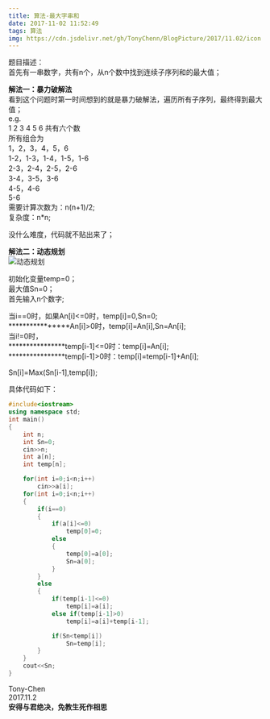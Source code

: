 ```yaml
---
title: 算法-最大字串和
date: 2017-11-02 11:52:49
tags: 算法
img: https://cdn.jsdelivr.net/gh/TonyChenn/BlogPicture/2017/11.02/icon.jpg
---
```


题目描述：   
 首先有一串数字，共有n个，从n个数中找到连续子序列和的最大值；

 **解法一：暴力破解法**   
 看到这个问题时第一时间想到的就是暴力破解法，遍历所有子序列，最终得到最大值；   
 e.g.   
 1 2 3 4 5 6 共有六个数   
 所有组合为   
 1，2，3，4，5，6   
 1-2，1-3，1-4，1-5，1-6   
 2-3，2-4，2-5，2-6   
 3-4，3-5，3-6   
 4-5，4-6   
 5-6   
 需要计算次数为：n(n+1)/2;   
 复杂度：n*n;

 没什么难度，代码就不贴出来了；

 **解法二：动态规划**   
![动态规划](https://cdn.jsdelivr.net/gh/TonyChenn/BlogPicture/2017/11.02/001.jpg)

 初始化变量temp=0；   
 最大值Sn=0；   
 首先输入n个数字;

 当i==0时，如果An[i]<=0时，temp[i]=0,Sn=0;   
 ****************An[i]>0时，temp[i]=An[i],Sn=An[i];   
 当i!=0时，   
 ****************temp[i-1]<=0时：temp[i]=An[i];   
 ****************temp[i-1]>0时：temp[i]=temp[i-1]+An[i];

 Sn[i]=Max(Sn[i-1],temp[i]);

 具体代码如下：

 
```c++
#include<iostream>
using namespace std;
int main()
{
    int n;
    int Sn=0;
    cin>>n;
    int a[n];
    int temp[n];

    for(int i=0;i<n;i++)
        cin>>a[i];
    for(int i=0;i<n;i++)
    {
        if(i==0)
        {
            if(a[i]<=0)
                temp[0]=0;
            else
            {
                temp[0]=a[0];
                Sn=a[0];
            }               
        }
        else
        {
            if(temp[i-1]<=0)
                temp[i]=a[i];
            else if(temp[i-1]>0)
                temp[i]=a[i]+temp[i-1];

            if(Sn<temp[i])
                Sn=temp[i]; 
        }
    }
    cout<<Sn;
}
```
 Tony-Chen   
 2017.11.2   
 **安得与君绝决，免教生死作相思**